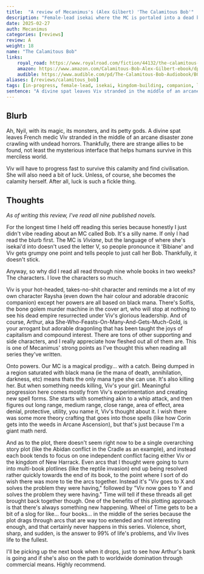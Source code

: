 ```yaml
---
title:  "A review of Mecanimus's (Alex Gilbert) 'The Calamitous Bob'"
description: "Female-lead isekai where the MC is portaled into a dead kingdom overrun with powerful undead."
date: 2025-02-27
auth: Mecanimus
categories: [reviews]
review: A
weight: 18
name: "The Calamitous Bob"
links:
    royal_road: https://www.royalroad.com/fiction/44132/the-calamitous-bob-stubbed
    amazon: https://www.amazon.com/Calamitous-Bob-Alex-Gilbert-ebook/dp/B09NMHNW8R
    audible: https://www.audible.com/pd/The-Calamitous-Bob-Audiobook/B0DSLQDJJL
aliases: [/reviews/calamitous_bob]
tags: [in-progress, female-lead, isekai, kingdom-building, companion, lgbt]
sentence: "A divine spat leaves Viv stranded in the middle of an arcane disaster zone crawling with undead."
---
```



## Blurb

Ah, Nyil, with its magic, its monsters, and its petty gods. A divine spat leaves French medic Viv stranded in the middle of an arcane disaster zone crawling with undead horrors. Thankfully, there are strange allies to be found, not least the mysterious interface that helps humans survive in this merciless world.

Viv will have to progress fast to survive this calamity and find civilisation. She will also need a bit of luck. Unless, of course, she becomes the calamity herself. After all, luck is such a fickle thing.


## Thoughts

*As of writing this review, I've read all nine published novels.*

For the longest time I held off reading this series because honestly I just didn't vibe reading about an MC called Bob. It's a silly name. If only I had read the blurb first. The MC is *Viviane*, but the language of where she's isekai'd into doesn't used the letter V, so people pronounce it 'Bibiane' and Viv gets grumpy one point and tells people to just call her Bob. Thankfully, it doesn't stick.

Anyway, so why did I read all read through nine whole books in two weeks? The characters. I love the characters so much.

Viv is your hot-headed, takes-no-shit character and reminds me a lot of my own character Raysha (even down the hair colour and adorable draconic companion) except her powers are all based on black mana. There's Solfis, the bone golem murder machine in the cover art, who will stop at nothing to see his dead empire resurrected under Viv's glorious leadership. And of course, Arthur, aka She-Who-Feasts-On-Many-And-Gets-Much-Gold, is your arrogant but adorable dragonling that has been taught the joys of capitalism and compound interest. There are tons of other supporting and side characters, and I really appreciate how fleshed out all of them are. This is one of Mecanimus' strong points as I've thought this when reading all series they've written.

Onto powers. Our MC is a magical prodigy... with a catch. Being dumped in a region saturated with black mana (ie the mana of death, annihilation, darkness, etc) means thats the only mana type she can use. It's also killing her. But when something needs killing, Viv's your girl. Meaningful progression here comes mostly from Viv's experimentation and creating new spell forms. She starts with something akin to a whip attack, and then figures out long range, medium range, close range, area of effect, area denial, protective, utility, you name it, Viv's thought about it. I wish there was some more theory crafting that goes into those spells (like how Corin gets into the weeds in Arcane Ascension), but that's just because I'm a giant math nerd.

And as to the plot, there doesn't seem right now to be a single overarching story plot (like the Abidan conflict in the Cradle as an example), and instead each book tends to focus on one independent conflict facing either Viv or the kingdom of New Harrack. Even arcs that I thought were going to turn into multi-book plotlines (like the reptile invasion) end up being resolved rather quickly towards the end of its book, to the point where I sort of do wish there was more to tie the arcs together. Instead it's "Viv goes to X and solves the problem they were having," followed by "Viv now goes to Y and solves the problem they were having." Time will tell if these threads all get brought back together though. One of the benefits of this plotting approach is that there's always something new happening. Wheel of Time gets to be a bit of a slog for like... four books... in the middle of the series because the plot drags through arcs that are way too extended and not interesting enough, and that certainly never happens in this series. Violence, short, sharp, and sudden, is the answer to 99% of life's problems, and Viv lives life to the fullest.

I'll be picking up the next book when it drops, just to see how Arthur's bank is going and if she's also on the path to worldwide domination through commercial means. Highly recommend.